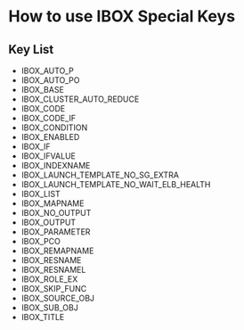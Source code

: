 # How to use IBOX Special Keys

## Key List ##
- IBOX\_AUTO\_P
- IBOX\_AUTO\_PO
- IBOX\_BASE
- IBOX\_CLUSTER\_AUTO\_REDUCE
- IBOX\_CODE
- IBOX\_CODE\_IF
- IBOX\_CONDITION
- IBOX\_ENABLED
- IBOX\_IF
- IBOX\_IFVALUE
- IBOX\_INDEXNAME
- IBOX\_LAUNCH\_TEMPLATE\_NO\_SG\_EXTRA
- IBOX\_LAUNCH\_TEMPLATE\_NO\_WAIT\_ELB\_HEALTH
- IBOX\_LIST
- IBOX\_MAPNAME
- IBOX\_NO\_OUTPUT
- IBOX\_OUTPUT
- IBOX\_PARAMETER
- IBOX\_PCO
- IBOX\_REMAPNAME
- IBOX\_RESNAME
- IBOX\_RESNAMEL
- IBOX\_ROLE\_EX
- IBOX\_SKIP\_FUNC
- IBOX\_SOURCE\_OBJ
- IBOX\_SUB\_OBJ
- IBOX\_TITLE

